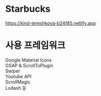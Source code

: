 # Starbucks
https://kind-tereshkova-b24f85.netlify.app

# 사용 프레임워크
Google Material Icons</br>
GSAP & ScrollToPlugin</br>
Swiper</br>
Youtube API</br>
ScrollMagic</br>
Lodash 등
